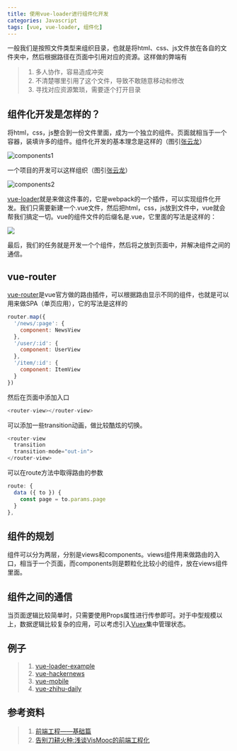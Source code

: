 ```yaml
---
title: 使用vue-loader进行组件化开发
categories: Javascript
tags: [vue, vue-loader, 组件化]
---
```


一般我们是按照文件类型来组织目录，也就是将html、css、js文件放在各自的文件夹中，然后根据路径在页面中引用对应的资源。这样做的弊端有

> 1. 多人协作，容易造成冲突
> 2. 不清楚哪里引用了这个文件，导致不敢随意移动和修改
> 3. 寻找对应资源繁琐，需要逐个打开目录

## 组件化开发是怎样的？
将html，css，js整合到一份文件里面，成为一个独立的组件。页面就相当于一个容器，装填许多的组件。组件化开发的基本理念是这样的（图引[张云龙](https://www.zhihu.com/people/fouber)）

![components1](http://file.do.yy.com/group3/M04/CD/91/tz0MYFePEVCAErg8AADQj2Vx_yE826.png)

一个项目的开发可以这样组织（图引[张云龙](https://www.zhihu.com/people/fouber)）

![components2](http://file.do.yy.com/group3/M04/CD/94/tz0GSFePEVCAQrBvAABOxVF9wgs511.png)

[vue-loader](https://github.com/vuejs/vue-loader)就是来做这件事的，它是webpack的一个插件，可以实现组件化开发。我们只需要新建一个.vue文件，然后把html，css，js放到文件中，vue就会帮我们搞定一切。vue的组件文件的后缀名是.vue，它里面的写法是这样的：

![](http://file.do.yy.com/group3/M04/CD/91/tz0MYFePEV2AeND1AAHbqgkHl5w930.png)

最后，我们的任务就是开发一个个组件，然后将之放到页面中，并解决组件之间的通信。

## vue-router
[vue-router](http://router.vuejs.org/zh-cn/)是vue官方做的路由插件，可以根据路由显示不同的组件，也就是可以用来做SPA（单页应用），它的写法是这样的

``` js
router.map({
  '/news/:page': {
    component: NewsView
  },
  '/user/:id': {
    component: UserView
  },
  '/item/:id': {
    component: ItemView
  }
})
```

然后在页面中添加入口

``` js
<router-view></router-view>
```

可以添加一些transition动画，做比较酷炫的切换。

``` js
<router-view
  transition
  transition-mode="out-in">
</router-view>
```

可以在route方法中取得路由的参数

``` js
route: {
  data ({ to }) {
    const page = to.params.page
  }
},
```

## 组件的规划
组件可以分为两层，分别是views和components。views组件用来做路由的入口，相当于一个页面，而components则是颗粒化比较小的组件，放在views组件里面。

## 组件之间的通信
当页面逻辑比较简单时，只需要使用Props属性进行传参即可。对于中型规模以上，数据逻辑比较复杂的应用，可以考虑引入[Vuex](https://github.com/vuejs/vuex)集中管理状态。

## 例子
> 1. [vue-loader-example](https://github.com/vuejs/vue-loader-example)
> 2. [vue-hackernews](https://github.com/vuejs/vue-hackernews)
> 3. [vue-mobile](https://github.com/lihongxun945/vue-mobile)
> 4. [vue-zhihu-daily](https://github.com/hilongjw/vue-zhihu-daily)


## 参考资料
> 1. [前端工程——基础篇](https://github.com/fouber/blog/issues/10)
> 2. [告别刀耕火种:浅谈VisMooc的前端工程化](http://chenzhutian.org/blog/2016/%E6%B5%85%E8%B0%88VisMooc%E7%9A%84%E5%89%8D%E7%AB%AF%E5%B7%A5%E7%A8%8B%E5%8C%96/)
